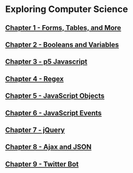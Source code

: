 # Exploring Computer Science

## [Chapter 1 - Forms, Tables, and More](01/)

## [Chapter 2 - Booleans and Variables](02/)

## [Chapter 3 - p5 Javascript](03/)

## [Chapter 4 - Regex](04/)

## [Chapter 5 - JavaScript Objects](05/)

## [Chapter 6 - JavaScript Events](06/)

## [Chapter 7 - jQuery](07/)

## [Chapter 8 - Ajax and JSON](08/)

## [Chapter 9 - Twitter Bot](09/)
